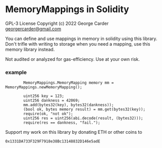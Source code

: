 # MemoryMappings in Solidity 

GPL-3 License Copyright (c) 2022 George Carder georgercarder@gmail.com

You can define and use mappings in memory in solidity using this library. Don't trifle with writing to storage when you need a mapping, use this memory library instead.


Not audited or analyzed for gas-efficiency. Use at your own risk.

### example

```
        MemoryMappings.MemoryMapping memory mm = MemoryMappings.newMemoryMapping();

        uint256 key = 123;
        uint256 dankness = 42069;
        mm.add(bytes32(key), bytes32(dankness));
        (bool ok, bytes memory result) = mm.get(bytes32(key));
        require(ok, "not ok");
        uint256 res = uint256(abi.decode(result, (bytes32)));
        require(res == dankness, "fail.");
```

Support my work on this library by donating ETH or other coins to

`0x1331DA733F329F7918e38Bc13148832D146e5adE`
